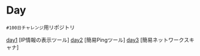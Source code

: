 # Day
`#100日チャレンジ`用リポジトリ

[day1](day1/main.py) [IP情報の表示ツール]
[day2](day2/main.py) [簡易Pingツール]
[day3](day3/main.py) [簡易ネットワークスキャナ]